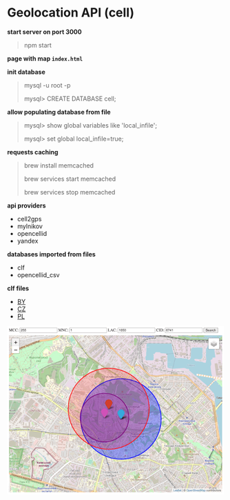 # Geolocation API (cell)

**start server on port 3000**

> npm start

**page with map `index.html`**

**init database**

> mysql -u root -p
>
> mysql> CREATE DATABASE cell;

**allow populating database from file**

> mysql> show global variables like 'local_infile';
>
> mysql> set global local_infile=true;

**requests caching**

> brew install memcached
>
> brew services start memcached
>
> brew services stop memcached

**api providers**

* cell2gps
* mylnikov
* opencellid
* yandex

**databases imported from files**

* clf
* opencellid_csv

**clf files**

* [BY](http://belnetmon.bn.by/generator/generator4v.php)
* [CZ](https://www.gsmweb.cz/celltrack/clf)
* [PL](http://beta.btsearch.pl/bts/export)

![](./image.png)
